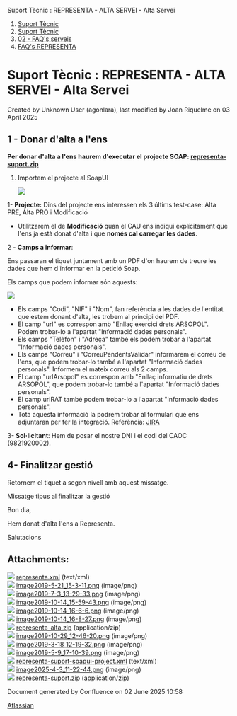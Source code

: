Suport Tècnic : REPRESENTA - ALTA SERVEI - Alta Servei  

1.  [Suport Tècnic](index.md)
2.  [Suport Tècnic](13893782.md)
3.  [02 - FAQ's serveis](26313393.md)
4.  [FAQ's REPRESENTA](28705611.md)

Suport Tècnic : REPRESENTA - ALTA SERVEI - Alta Servei
======================================================

Created by Unknown User (agonlara), last modified by Joan Riquelme on 03 April 2025

1 - Donar d'alta a l'ens
------------------------

**Per donar d'alta a l'ens haurem d'executar el projecte SOAP: [representa-suport.zip](attachments/26313504/128647300.zip)**

1.  Importem el projecte al SoapUI  
      
    ![](attachments/26313504/128647299.png)  
      
      
    

1- **Projecte:** Dins del projecte ens interessen els 3 últims test-case: Alta PRE, Alta PRO i Modificació

*   Utilitzarem el de **Modificació** quan el CAU ens indiqui explícitament que l'ens ja està donat d'alta i que **només cal carregar les dades**.

2 - **Camps a informar**:

Ens passaran el tiquet juntament amb un PDF d'on haurem de treure les dades que hem d'informar en la petició Soap.

Els camps que podem informar són aquests:

![](https://contacte.aoc.cat/secure/attachment/127974/127974_image-2024-09-27-18-21-06-508.png)

*   Els camps "Codi", "NIF" i "Nom", fan referència a les dades de l'entitat que estem donant d'alta, les trobem al principi del PDF.
*   El camp "url" es correspon amb "Enllaç exercici drets ARSOPOL". Podem trobar-lo a l'apartat "Informació dades personals".
*   Els camps "Telèfon" i "Adreça" també els podem trobar a l'apartat "Informació dades personals".
*   Els camps "Correu" i "CorreuPendentsValidar" informarem el correu de l'ens, que podem trobar-lo també a l'apartat "Informació dades personals". Informem el mateix correu als 2 camps.
*   El camp "urlArsopol" es correspon amb "Enllaç informatiu de drets ARSOPOL", que podem trobar-lo també a l'apartat "Informació dades personals".
*   El camp urlRAT també podem trobar-lo a l'apartat "Informació dades personals".
*   Tota aquesta informació la podrem trobar al formulari que ens adjuntaran per fer la integració. Referència: [JIRA](https://contacte.aoc.cat/browse/ST-24005)

3- **Sol·licitant**: Hem de posar el nostre DNI i el codi del CAOC (9821920002).

  

4- Finalitzar gestió
--------------------

Retornem el tiquet a segon nivell amb aquest missatge.

  

Missatge tipus al finalitzar la gestió

Bon dia,

Hem donat d'alta l'ens a Representa. 

Salutacions

  

  

  

Attachments:
------------

![](images/icons/bullet_blue.gif) [representa.xml](attachments/26313504/26317093.xml) (text/xml)  
![](images/icons/bullet_blue.gif) [image2019-5-21\_15-3-11.png](attachments/26313504/26317108.png) (image/png)  
![](images/icons/bullet_blue.gif) [image2019-7-3\_13-29-33.png](attachments/26313504/26315899.png) (image/png)  
![](images/icons/bullet_blue.gif) [image2019-10-14\_15-59-43.png](attachments/26313504/28705204.png) (image/png)  
![](images/icons/bullet_blue.gif) [image2019-10-14\_16-6-6.png](attachments/26313504/28705205.png) (image/png)  
![](images/icons/bullet_blue.gif) [image2019-10-14\_16-8-27.png](attachments/26313504/28705206.png) (image/png)  
![](images/icons/bullet_blue.gif) [representa\_alta.zip](attachments/26313504/28706719.zip) (application/zip)  
![](images/icons/bullet_blue.gif) [image2019-10-29\_12-46-20.png](attachments/26313504/28706722.png) (image/png)  
![](images/icons/bullet_blue.gif) [image2019-3-18\_12-19-32.png](attachments/26313504/81855647.png) (image/png)  
![](images/icons/bullet_blue.gif) [image2019-5-9\_17-10-39.png](attachments/26313504/81855648.png) (image/png)  
![](images/icons/bullet_blue.gif) [representa-suport-soapui-project.xml](attachments/26313504/118554634.xml) (text/xml)  
![](images/icons/bullet_blue.gif) [image2025-4-3\_11-22-44.png](attachments/26313504/128647299.png) (image/png)  
![](images/icons/bullet_blue.gif) [representa-suport.zip](attachments/26313504/128647300.zip) (application/zip)  

Document generated by Confluence on 02 June 2025 10:58

[Atlassian](http://www.atlassian.com/)